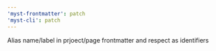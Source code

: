 ```yaml
---
'myst-frontmatter': patch
'myst-cli': patch
---
```


Alias name/label in prjoect/page frontmatter and respect as identifiers
